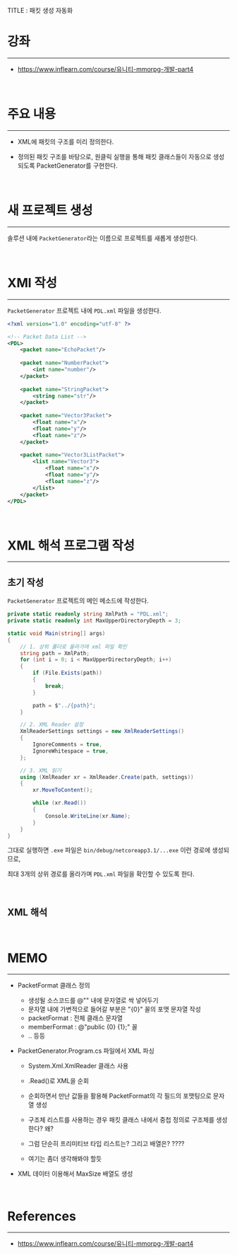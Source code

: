 TITLE : 패킷 생성 자동화

# 강좌
---
- <https://www.inflearn.com/course/유니티-mmorpg-개발-part4>

<br>

# 주요 내용
---

- XML에 패킷의 구조를 미리 정의한다.

- 정의된 패킷 구조를 바탕으로, 원클릭 실행을 통해 패킷 클래스들이 자동으로 생성되도록 PacketGenerator를 구현한다.

<br>

# 새 프로젝트 생성
---

솔루션 내에 `PacketGenerator`라는 이름으로 프로젝트를 새롭게 생성한다.

<br>

# XMl 작성
---

`PacketGenerator` 프로젝트 내에 `PDL.xml` 파일을 생성한다.

```xml
<?xml version="1.0" encoding="utf-8" ?>

<!-- Packet Data List -->
<PDL>
    <packet name="EchoPacket"/>
    
    <packet name="NumberPacket">
        <int name="number"/>
    </packet>
    
    <packet name="StringPacket">
        <string name="str"/>
    </packet>
    
    <packet name="Vector3Packet">
        <float name="x"/>
        <float name="y"/>
        <float name="z"/>
    </packet>
    
    <packet name="Vector3ListPacket">
        <list name="Vector3">
            <float name="x"/>
            <float name="y"/>
            <float name="z"/>
        </list>
    </packet>
</PDL>
```

<br>

# XML 해석 프로그램 작성
---

## **초기 작성**

`PacketGenerator` 프로젝트의 메인 메소드에 작성한다.

```cs
private static readonly string XmlPath = "PDL.xml";
private static readonly int MaxUpperDirectoryDepth = 3;

static void Main(string[] args)
{
    // 1. 상위 폴더로 올라가며 xml 파일 확인
    string path = XmlPath;
    for (int i = 0; i < MaxUpperDirectoryDepth; i++)
    {
        if (File.Exists(path))
        {
            break;
        }

        path = $"../{path}";
    }

    // 2. XML Reader 설정
    XmlReaderSettings settings = new XmlReaderSettings()
    {
        IgnoreComments = true,
        IgnoreWhitespace = true,
    };

    // 3. XML 읽기
    using (XmlReader xr = XmlReader.Create(path, settings))
    {
        xr.MoveToContent();

        while (xr.Read())
        {
            Console.WriteLine(xr.Name);
        }
    }
}
```

그대로 실행하면 `.exe` 파일은 `bin/debug/netcoreapp3.1/...exe` 이런 경로에 생성되므로,

최대 3개의 상위 경로를 올라가며 `PDL.xml` 파일을 확인할 수 있도록 한다.

<br>

## **XML 해석**




<br>

# MEMO
---

- PacketFormat 클래스 정의
  - 생성될 소스코드를 @"" 내에 문자열로 싹 넣어두기
  - 문자열 내에 가변적으로 들어갈 부분은 "{0}" 꼴의 포맷 문자열 작성
  - packetFormat : 전체 클래스 문자열
  - memberFormat : @"public {0} {1};" 꼴
  - .. 등등

- PacketGenerator.Program.cs 파일에서 XML 파싱
  - System.Xml.XmlReader 클래스 사용
  - .Read()로 XML을 순회
  - 순회하면서 만난 값들을 활용해 PacketFormat의 각 필드의 포맷팅으로 문자열 생성

  - 구조체 리스트를 사용하는 경우 패킷 클래스 내에서 중첩 정의로 구조체를 생성한다? 왜?
  - 그럼 단순히 프리미티브 타입 리스트는? 그리고 배열은? ????
  - 여기는 좀더 생각해봐야 할듯

- XML 데이터 이용해서 MaxSize 배열도 생성

<br>










# References
---
- <https://www.inflearn.com/course/유니티-mmorpg-개발-part4>







